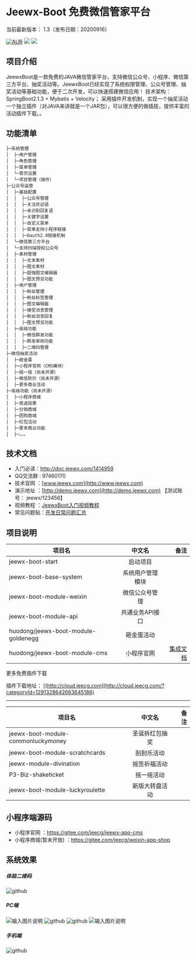 
Jeewx-Boot 免费微信管家平台
==========

当前最新版本： 1.3（发布日期：20200916）

[![AUR](https://img.shields.io/badge/license-Apache%20License%202.0-blue.svg)](https://github.com/zhangdaiscott/jeewx-boot/blob/master/LICENSE)
[![](https://img.shields.io/badge/Author-JEECG团队-orange.svg)](http://www.jeewx.com)
[![](https://img.shields.io/badge/version-1.1-brightgreen.svg)](https://gitee.com/jeecg/jeewx-boot)



项目介绍
-----------------------------------
JeewxBoot是一款免费的JAVA微信管家平台，支持微信公众号、小程序、微信第三方平台、抽奖活动等。JeewxBoot已经实现了系统权限管理、公众号管理、抽奖活动等基础功能，便于二次开发，可以快速搭建微信应用！
技术架构：SpringBoot2.1.3 + Mybatis + Velocity；
采用插件开发机制，实现一个抽奖活动一个独立插件（对JAVA来讲就是一个JAR包），可以很方便的做插拔，提供丰富的活动插件下载。。


	  
功能清单
-----------------------------------

```
├─系统管理
│  ├─用户管理
│  ├─角色管理
│  ├─菜单管理
│  └─首页设置
│  └─项目管理（插件）
├─公众号运营
│  ├─基础配置
│  │  ├─公众号管理
│  │  ├─关注欢迎语
│  │  ├─未识别回复语
│  │  ├─关键字设置
│  │  ├─自定义菜单
│  │  ├─菜单支持小程序链接
│  │  ├─Oauth2.0链接机制
│  └─微信第三方平台
│  └─支持扫描授权公众号
│  ├─素材管理
│  │  ├─文本素材
│  │  ├─图文素材
│  │  ├─超强图文编辑器
│  │  ├─图文预览功能
│  ├─用户管理
│  │  ├─粉丝管理
│  │  ├─粉丝标签管理
│  │  ├─图文编辑器
│  │  ├─接受消息管理
│  │  ├─粉丝消息回复
│  │  ├─图文预览功能
│  ├─高级功能
│  │  ├─微信群发功能
│  │  ├─群发审核功能
│  │  ├─二维码管理
├─微信抽奖活动
│  ├─砸金蛋
│  ├─小程序官网（CMS模块）
│  ├─摇一摇（尚未开源）
│  ├─微信砍价（尚未开源）
│  ├─更多商业活动
├─高级功能（尚未开源）
│  ├─小程序商城
│  ├─竞选投票
│  ├─分销商城
│  ├─团购商城
│  ├─红包活动
│  ├─更多商业功能
│  ├─。。。
```




技术文档
-----------------------------------

* 入门必读：http://doc.jeewx.com/1414959
* QQ交流群 : 97460170
* 技术官网 ：[www.jeewx.com](http://www.jeewx.com)
* 演示地址 ：[http://demo.jeewx.com](http://demo.jeewx.com) 【测试账号： jeewx/123456】
* 视频教程 ：[JeewxBoot入门视频教程](https://www.bilibili.com/video/av62847704)
* 常见问题贴：[开发日常问题汇总](http://bbs.jeecg.com/forum.php?mod=viewthread&tid=8185&extra=page%3D1)


项目说明
-----------------------------------

| 项目名   |      中文名      |  备注 |
|----------|:-------------:|------:|
| jeewx-boot-start |  启动项目 |  |
| jeewx-boot-base-system |  系统用户管理模块 |  |
| jeewx-boot-module-weixin | 微信公众号管理 |     |	 
| jeewx-boot-module-api | 共通业务API接口 |     |	
| huodong/jeewx-boot-module-goldenegg |    砸金蛋活动   |    |
| huodong/jeewx-boot-module-cms |   小程序官网   |  [集成文档](http://doc.jeewx.com/1767423)  |


更多免费插件下载

 插件下载地址： [(http://cloud.jeecg.com](http://cloud.jeecg.com/?categoryId=1291328642663645186)
 
-----------------------------------

| 项目名   |      中文名      |  备注 
|----------|:-------------:|------:|
| jeewx-boot-module-commonluckymoney |    圣诞拆红包抽奖   |       
| jeewx-boot-module-scratchcards |    刮刮乐活动   |    
| jeewx-module-divination |    摇签祈福活动   |    
| P3-Biz-shaketicket |    摇一摇活动   |    
| jeewx-boot-module-luckyroulette |    新版大转盘活动   | 




小程序端源码
-----------------------------------

* 小程序官网 ：https://gitee.com/jeecg/jeewx-app-cms
* 小程序商城(暂未开放) ：https://gitee.com/jeecg/weixin-app-shop




系统效果
----

##### 体验二维码
![github](https://static.oschina.net/uploads/img/201907/13100959_naiO.jpg "jeewx521")

##### PC端
![输入图片说明](https://static.oschina.net/uploads/img/201907/15141922_GIP8.png "在这里输入图片标题")
![github](https://static.oschina.net/uploads/img/201808/11172049_s7hH.png "jeecg")
![github](https://static.oschina.net/uploads/img/201808/11153109_73Aj.png "jeecg")
![输入图片说明](https://static.oschina.net/uploads/img/201807/26192231_JVRQ.png "在这里输入图片标题")


##### 手机端
![github](https://static.oschina.net/uploads/img/201808/11195358_bi9e.png "jeecg")




